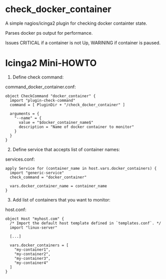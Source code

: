 # check_docker_container
A simple nagios/icinga2 plugin for checking docker containter state.

Parses docker ps output for performance.

Issues CRITICAL if a container is not Up, WARINING if container is paused.

# Icinga2 Mini-HOWTO

1. Define check command:

command_docker_container.conf:
```
object CheckCommand "docker_container" {
  import "plugin-check-command"
  command = [ PluginDir + "/check_docker_container" ]

  arguments = {
    "--name" = {
      value = "$docker_container_name$"
      description = "Name of docker container to monitor"
    }
  }
}
```

2. Define service that accepts list of container names:

services.conf:
```
apply Service for (container_name in host.vars.docker_containers) {
  import "generic-service"
  check_command = "docker_container"

  vars.docker_container_name = container_name
}
```

3. Add list of containers that you want to monitor:

host.conf:
```
object Host "myhost.com" {
  /* Import the default host template defined in `templates.conf`. */
  import "linux-server"

  [...]

  vars.docker_containers = [
    "my-container1",
    "my-container2",
    "my-container3",
    "my-container4"
  ]
}
```